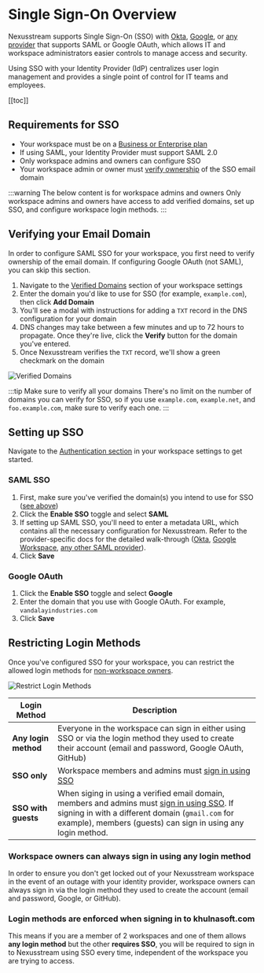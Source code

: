 # Single Sign-On Overview

Nexusstream supports Single Sign-On (SSO) with [Okta](./okta), [Google](./google), or [any provider](./saml) that supports SAML or Google OAuth, which allows IT and workspace administrators easier controls to manage access and security.

Using SSO with your Identity Provider (IdP) centralizes user login management and provides a single point of control for IT teams and employees.

[[toc]]

## Requirements for SSO
- Your workspace must be on a [Business or Enterprise plan](https://khulnasoft.com/pricing)
- If using SAML, your Identity Provider must support SAML 2.0
- Only workspace admins and owners can configure SSO
- Your workspace admin or owner must [verify ownership](#verifying-your-email-domain) of the SSO email domain

:::warning The below content is for workspace admins and owners
Only workspace admins and owners have access to add verified domains, set up SSO, and configure workspace login methods.
:::

## Verifying your Email Domain
In order to configure SAML SSO for your workspace, you first need to verify ownership of the email domain. If configuring Google OAuth (not SAML), you can skip this section.

1. Navigate to the [Verified Domains](https://khulnasoft.com/settings/domains) section of your workspace settings
2. Enter the domain you'd like to use for SSO (for example, `example.com`), then click **Add Domain**
3. You'll see a modal with instructions for adding a `TXT` record in the DNS configuration for your domain
4. DNS changes may take between a few minutes and up to 72 hours to propagate. Once they're live, click the **Verify** button for the domain you've entered.
5. Once Nexusstream verifies the `TXT` record, we'll show a green checkmark on the domain

![Verified Domains](https://res.cloudinary.com/nexusstreamin/image/upload/v1699938431/verified-domains_qcjpnb.png)

:::tip Make sure to verify all your domains
There's no limit on the number of domains you can verify for SSO, so if you use `example.com`, `example.net`, and `foo.example.com`, make sure to verify each one.
:::

## Setting up SSO
Navigate to the [Authentication section](https://khulnasoft.com/settings/domains) in your workspace settings to get started.

### SAML SSO

1. First, make sure you've verified the domain(s) you intend to use for SSO ([see above](#verifying-your-email-domain))
2. Click the **Enable SSO** toggle and select **SAML**
3. If setting up SAML SSO, you'll need to enter a metadata URL, which contains all the necessary configuration for Nexusstream. Refer to the provider-specific docs for the detailed walk-through ([Okta](./okta), [Google Workspace](./google), [any other SAML provider](./saml)).
4. Click **Save**

### Google OAuth

1. Click the **Enable SSO** toggle and select **Google**
2. Enter the domain that you use with Google OAuth. For example, `vandalayindustries.com`
3. Click **Save**

## Restricting Login Methods
Once you've configured SSO for your workspace, you can restrict the allowed login methods for [non-workspace owners](#workspace-owners-can-always-sign-in-using-any-login-method).

![Restrict Login Methods](https://res.cloudinary.com/nexusstreamin/image/upload/v1699914460/Google_Chrome_-_Settings_-_Authentication_-_Nexusstream_2023-11-13_at_2.27.08_PM_x1ahod.png)


| Login Method | Description |
| --  | -- |
| **Any login method** | Everyone in the workspace can sign in either using SSO or via the login method they used to create their account (email and password, Google OAuth, GitHub) |
| **SSO only** | Workspace members and admins must [sign in using SSO](https://khulnasoft.com/auth/sso) |
| **SSO with guests** | When siging in using a verified email domain, members and admins must [sign in using SSO](https://khulnasoft.com/auth/sso). If signing in with a different domain (`gmail.com` for example), members (guests) can sign in using any login method. |

### Workspace owners can always sign in using any login method
In order to ensure you don't get locked out of your Nexusstream workspace in the event of an outage with your identity provider, workspace owners can always sign in via the login method they used to create the account (email and password, Google, or GitHub).

### Login methods are enforced when signing in to khulnasoft.com
This means if you are a member of 2 workspaces and one of them allows **any login method** but the other **requires SSO**, you will be required to sign in to Nexusstream using SSO every time, independent of the workspace you are trying to access.
